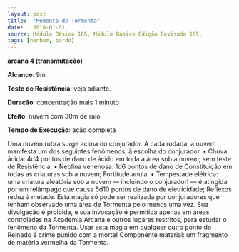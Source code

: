 ```yaml
---
layout: post
title:  "Momento de Tormenta"
date:   2018-01-01
source: Módulo Básico 185, Módulo Básico Edição Revisada 195.
tags: [nenhum, bardo]
---
```


**arcana 4 (transmutação)**

**Alcance**: 9m

**Teste de Resistência**: veja adiante.

**Duração**: concentração mais 1 minuto

**Efeito**: nuvem com 30m de raio

**Tempo de Execução**: ação completa

Uma nuvem rubra surge acima do conjurador. A cada rodada, a nuvem manifesta um dos seguintes fenômenos, à escolha do conjurador.
• Chuva ácida: 4d4 pontos de dano de ácido em toda a área sob a nuvem; sem teste de Resistência.
• Neblina venenosa: 1d6 pontos de dano de Constituição em todas as criaturas sob a nuvem; Fortitude anula.
• Tempestade elétrica: uma criatura aleatória sob a nuvem — incluindo o conjurador! — é atingida por um relâmpago que causa 5d10 pontos de dano de eletricidade; Reflexos reduz à metade.
Esta magia só pode ser realizada por conjuradores que tenham observado uma área de Tormenta pelo menos uma vez. Sua divulgação é proibida, e sua invocação é permitida apenas em áreas controladas na Academia Arcana e outros lugares restritos, para estudar o fenômeno da Tormenta. Usar esta magia em qualquer outro ponto do Reinado é crime punido com a morte!
Componente material: um fragmento de matéria vermelha da Tormenta.

